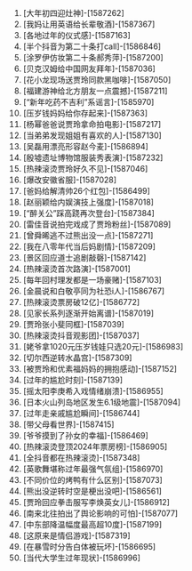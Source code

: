 
1. [大年初四迎灶神]-[1587262]
1. [我妈让用英语给长辈敬酒]-[1587367]
1. [各地过年的仪式感]-[1587163]
1. [半个抖音为第二十条打call]-[1586846]
1. [涂罗伊仿妆第二十条郝秀萍]-[1587200]
1. [贝克汉姆给中国网友拜年]-[1587036]
1. [花小龙现场送贾玲同款黑咖啡]-[1587050]
1. [福建游神给北方朋友一点震撼]-[1587211]
1. [“新年吃药不吉利”系谣言]-[1585970]
1. [压岁钱妈妈给你存起来]-[1587363]
1. [杨幂爸爸说贾玲拿命拍电影]-[1587217]
1. [当弟弟发现姐姐有喜欢的人]-[1587130]
1. [吴磊用漂亮形容赵今麦]-[1586894]
1. [殷墟遗址博物馆服装秀表演]-[1587232]
1. [热辣滚烫贾玲好久不见]-[1587046]
1. [爆改安徽省服]-[1587028]
1. [爸妈给解清帅26个红包]-[1586499]
1. [赵丽颖给内娱演技上强度]-[1587018]
1. [“醉关公”踩高跷再次登台]-[1587384]
1. [雷佳音说拍完戏成了贾玲粉丝]-[1587089]
1. [曾舜晞逃不过熊出没一点]-[1587271]
1. [我在八零年代当后妈剧情]-[1587209]
1. [景区回应道士追剧敲磬]-[1587142]
1. [热辣滚烫首次路演]-[1587001]
1. [每年回村理发都是一场豪赌]-[1587103]
1. [金晨说和白敬亭同为社恐i人]-[1586767]
1. [热辣滚烫票房破12亿]-[1586772]
1. [见家长系列逐渐开始离谱]-[1587019]
1. [贾玲张小斐同框]-[1587039]
1. [热辣滚烫抖音观影团]-[1587037]
1. [姥爷拿1020元压岁钱娃只选20元]-[1586983]
1. [切尔西逆转水晶宫]-[1587309]
1. [被贾玲和优素福妈妈的拥抱感动]-[1587152]
1. [过年的尴尬时刻]-[1587139]
1. [摇太阳李庚希入戏情绪崩溃]-[1586955]
1. [日本火山列岛地区发生6.1级地震]-[1587094]
1. [过年走亲戚尴尬瞬间]-[1586744]
1. [带父母看世界]-[1587415]
1. [爷爷摸到了孙女的幸福]-[1586469]
1. [热辣滚烫登顶2024年票房榜]-[1586905]
1. [全抖音都在热辣滚烫]-[1587348]
1. [英歌舞堪称过年最强气氛组]-[1586970]
1. [不同价位的烤鸭有什么区别]-[1587073]
1. [熊出没逆转时空是梗出没吧]-[1586561]
1. [贾玲回应拳击服写李焕英女儿]-[1586912]
1. [南来北往拍出了舆论影响的可怕]-[1587077]
1. [中东部降温幅度最高超10­度]-[1587199]
1. [这原来是情侣游戏]-[1587319]
1. [在暴雪时分告白体被玩坏]-[1586695]
1. [当代大学生过年现状]-[1586996]